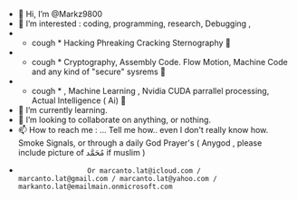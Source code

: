 - 👋 Hi, I’m @Markz9800
- 👀 I’m interested : coding, programming, research, Debugging ,
- * cough *  Hacking Phreaking Cracking Sternography  👀   
- * cough *  Cryptography, Assembly Code. Flow Motion, Machine Code and any kind of "secure" sysrems 👀
- * cough *  , Machine Learning , Nvidia CUDA parrallel processing, Actual Intelligence ( Ai)  👀    
- 🌱 I’m currently learning.
- 💞️ I’m looking to collaborate on anything, or nothing. 
- 📫 How to reach me :    ... Tell me how..  even I don't really know how. Smoke Signals, or through a daily God Prayer's ( Anygod , please include picture of مُحَمَّد if muslim )
-                      Or marcanto.lat@icloud.com / marcanto.lat@gmail.com / marcanto.lat@yahoo.com / markanto.lat@emailmain.onmicrosoft.com

<!---
MarkZ™ is a ✨ special ✨ repository because its TRUE , WIHOUT BS AND UN-BL-A-MA-B-L-3
--->
